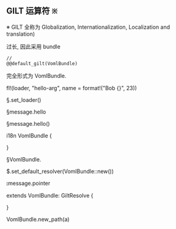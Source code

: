 
## GILT 运算符 `※`

※
GILT 全称为 Globalization, Internationalization, Localization and translation)

过长, 因此采用 bundle

```
// 
@@default_gilt(VomlBundle)
```

完全形式为 VomlBundle.

fl!(loader, "hello-arg", name = format!("Bob {}", 23))

§.set_loader()


§message.hello

§message.hello()


i18n VomlBundle {
    
}

§VomlBundle.

$.set_default_resolver(VomlBundle::new())

⦂message.pointer

extends VomlBundle: GiltResolve {

}


VomlBundle.new_path(a)